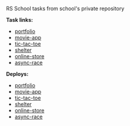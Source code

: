 RS School tasks from school's private repository

**Task links:**

* [portfolio](https://github.com/rolling-scopes-school/tasks/blob/master/tasks/portfolio/portfolio.md)
* [movie-app](https://github.com/rolling-scopes-school/tasks/blob/master/tasks/js30%23/js30-6.md)
* [tic-tac-toe](https://github.com/rolling-scopes-school/tasks/blob/master/tasks/js30%23/js30-7.md)
* [shelter](https://github.com/rolling-scopes-school/tasks/tree/master/stage1/stream1/shelter)
* [online-store](https://github.com/rolling-scopes-school/tasks/blob/master/tasks/online-store/README.md)
* [async-race](https://github.com/rolling-scopes-school/tasks/blob/master/tasks/async-race.md)

**Deploys:**

* [portfolio](https://godtyze.github.io/rs-projects/portfolio/)
* [movie-app](https://godtyze.github.io/rs-projects/movie-app/)
* [tic-tac-toe](https://godtyze.github.io/rs-projects/tic-tac-toe/)
* [shelter](https://godtyze.github.io/rs-projects/shelter/pages/main/main)
* [online-store](https://godtyze.github.io/rs-projects/online-store/)
* [async-race](https://godtyze.github.io/rs-projects/async-race/)